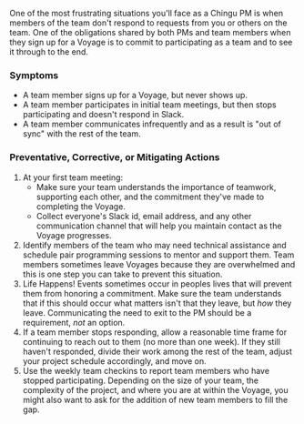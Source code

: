 One of the most frustrating situations you'll face as a Chingu PM is when members
of the team don't respond to requests from you or others on the team. One of the
obligations shared by both PMs and team members when they sign up for a Voyage
is to commit to participating as a team and to see it through to the end.

### Symptoms

- A team member signs up for a Voyage, but never shows up.
- A team member participates in initial team meetings, but then stops
participating and doesn't respond in Slack.
- A team member communicates infrequently and as a result is "out of sync"
with the rest of the team.

### Preventative, Corrective, or Mitigating Actions

1. At your first team meeting:
   - Make sure your team understands the importance 
of teamwork, supporting each other, and the commitment they've made to 
completing the Voyage.
   - Collect everyone's Slack id, email address, and any other communication
   channel that will help you maintain contact as the Voyage progresses.
2. Identify members of the team who may need technical assistance and
schedule pair programming sessions to mentor and support them. Team members
sometimes leave Voyages because they are overwhelmed and this is one step
you can take to prevent this situation.
3. Life Happens! Events sometimes occur in peoples lives that will prevent
them from honoring a commitment. Make sure the team understands that if this
should occur what matters isn't that they leave, but _how_ they leave.
Communicating the need to exit to the PM should be a requirement, _not_ an
option.
4. If a team member stops responding, allow a reasonable time frame for 
continuing to reach out to them (no more than one week). If they still
haven't responded, divide their work among the rest of the team, adjust your
project schedule accordingly, and move on.
5. Use the weekly team checkins to report team members who have stopped
participating. Depending on the size of your team, the complexity of
the project, and where you are at within the Voyage, you might also want
to ask for the addition of new team members to fill the gap.
